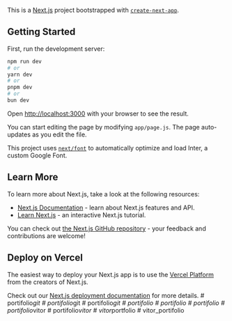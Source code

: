 This is a [Next.js](https://nextjs.org/) project bootstrapped with [`create-next-app`](https://github.com/vercel/next.js/tree/canary/packages/create-next-app).

## Getting Started

First, run the development server:

```bash
npm run dev
# or
yarn dev
# or
pnpm dev
# or
bun dev
```

Open [http://localhost:3000](http://localhost:3000) with your browser to see the result.

You can start editing the page by modifying `app/page.js`. The page auto-updates as you edit the file.

This project uses [`next/font`](https://nextjs.org/docs/basic-features/font-optimization) to automatically optimize and load Inter, a custom Google Font.

## Learn More

To learn more about Next.js, take a look at the following resources:

- [Next.js Documentation](https://nextjs.org/docs) - learn about Next.js features and API.
- [Learn Next.js](https://nextjs.org/learn) - an interactive Next.js tutorial.

You can check out [the Next.js GitHub repository](https://github.com/vercel/next.js/) - your feedback and contributions are welcome!

## Deploy on Vercel

The easiest way to deploy your Next.js app is to use the [Vercel Platform](https://vercel.com/new?utm_medium=default-template&filter=next.js&utm_source=create-next-app&utm_campaign=create-next-app-readme) from the creators of Next.js.

Check out our [Next.js deployment documentation](https://nextjs.org/docs/deployment) for more details.
#   p o r t i f o l i o _ g i t  
 #   p o r t i f o l i o _ g i t  
 #   p o r t i f o l i o _ g i t  
 #   p o r t i f o l i o  
 #   p o r t i f o l i o  
 #   p o r t i f o l i o  
 #   p o r t i f o l i o _ v i t o r  
 #   p o r t i f o l i o _ v i t o r  
 #   v i t o r _ p o r t f o l i o  
 #   v i t o r _ p o r t i f o l i o  
 